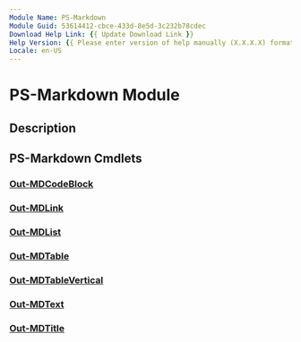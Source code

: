 ```yaml
---
Module Name: PS-Markdown
Module Guid: 53614412-cbce-433d-8e5d-3c232b78cdec
Download Help Link: {{ Update Download Link }}
Help Version: {{ Please enter version of help manually (X.X.X.X) format }}
Locale: en-US
---
```


# PS-Markdown Module
## Description


## PS-Markdown Cmdlets
### [Out-MDCodeBlock](Out-MDCodeBlock.md)


### [Out-MDLink](Out-MDLink.md)


### [Out-MDList](Out-MDList.md)


### [Out-MDTable](Out-MDTable.md)


### [Out-MDTableVertical](Out-MDTableVertical.md)


### [Out-MDText](Out-MDText.md)


### [Out-MDTitle](Out-MDTitle.md)


